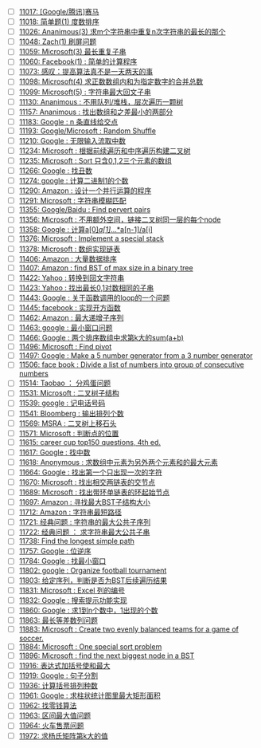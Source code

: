 - [ ] [11017: [Google/腾讯]赛马](http://instant.1point3acres.com/thread/11017)
- [ ] [11018: 简单题(1) 度数排序](http://instant.1point3acres.com/thread/11018)
- [ ] [11026: Ananimous(3) 求m个字符串中重复n次字符串的最长的那个](http://instant.1point3acres.com/thread/11026)
- [ ] [11048: Zach(1) 刷屏问题](http://instant.1point3acres.com/thread/11048)
- [ ] [11059: Microsoft(3) 最长重复子串](http://instant.1point3acres.com/thread/11059)
- [ ] [11060: Facebook(1) : 简单的计算程序](http://instant.1point3acres.com/thread/11060)
- [ ] [11073: 感叹：提高算法真不是一天两天的事](http://instant.1point3acres.com/thread/11073)
- [ ] [11098: Microsoft(4) 求正数数组内和为指定数字的合并总数](http://instant.1point3acres.com/thread/11098)
- [ ] [11099: Microsoft(5) : 字符串最大回文子串](http://instant.1point3acres.com/thread/11099)
- [ ] [11130: Ananimous : 不用队列/堆栈，层次遍历一颗树](http://instant.1point3acres.com/thread/11130)
- [ ] [11157: Ananimous : 找出数组和之差最小的两部分](http://instant.1point3acres.com/thread/11157)
- [ ] [11183: Google : n 条直线给交点](http://instant.1point3acres.com/thread/11183)
- [ ] [11193: Google/Microsoft :  Random Shuffle](http://instant.1point3acres.com/thread/11193)
- [ ] [11210: Google : 无限输入流取中数](http://instant.1point3acres.com/thread/11210)
- [ ] [11234: Microsoft : 根据前续遍历和中序遍历构建二叉树](http://instant.1point3acres.com/thread/11234)
- [ ] [11235: Microsoft : Sort 只含0,1,2三个元素的数组](http://instant.1point3acres.com/thread/11235)
- [ ] [11266: Google : 找丑数](http://instant.1point3acres.com/thread/11266)
- [ ] [11274: google : 计算二进制1的个数](http://instant.1point3acres.com/thread/11274)
- [ ] [11290: Amazon : 设计一个并行运算的程序](http://instant.1point3acres.com/thread/11290)
- [ ] [11291: Microsoft : 字符串模糊匹配](http://instant.1point3acres.com/thread/11291)
- [ ] [11355: Google/Baidu : Find pervert pairs](http://instant.1point3acres.com/thread/11355)
- [ ] [11356: Microsoft : 不用额外空间，链接二叉树同一层的每个node](http://instant.1point3acres.com/thread/11356)
- [ ] [11358: Google : 计算a[0]*a[1]*...*a[n-1]/a[i]](http://instant.1point3acres.com/thread/11358)
- [ ] [11376: Microsoft : Implement a special stack](http://instant.1point3acres.com/thread/11376)
- [ ] [11378: Microsoft : 数组实现链表](http://instant.1point3acres.com/thread/11378)
- [ ] [11406: Amazon : 大量数据排序](http://instant.1point3acres.com/thread/11406)
- [ ] [11407: Amazon : find BST of max size in a binary tree](http://instant.1point3acres.com/thread/11407)
- [ ] [11422: Yahoo : 转换到回文字符串](http://instant.1point3acres.com/thread/11422)
- [ ] [11423: Yahoo : 找出最长0,1对数相同的子串](http://instant.1point3acres.com/thread/11423)
- [ ] [11443: Google : 关于函数调用的loop的一个问题](http://instant.1point3acres.com/thread/11443)
- [ ] [11445: facebook : 实现开方函数](http://instant.1point3acres.com/thread/11445)
- [ ] [11462: Amazon : 最大递增子序列](http://instant.1point3acres.com/thread/11462)
- [ ] [11463: google : 最小窗口问题](http://instant.1point3acres.com/thread/11463)
- [ ] [11466: Google : 两个排序数组中求第k大的sum(a+b)](http://instant.1point3acres.com/thread/11466)
- [ ] [11496: Microsoft : Find pivot](http://instant.1point3acres.com/thread/11496)
- [ ] [11497: Google : Make a 5 number generator from a 3 number generator](http://instant.1point3acres.com/thread/11497)
- [ ] [11506: face book : Divide a list of numbers into group of consecutive numbers](http://instant.1point3acres.com/thread/11506)
- [ ] [11514: Taobao ： 分鸡蛋问题](http://instant.1point3acres.com/thread/11514)
- [ ] [11531: Microsoft : 二叉树子结构](http://instant.1point3acres.com/thread/11531)
- [ ] [11539: google : 记电话号码](http://instant.1point3acres.com/thread/11539)
- [ ] [11541: Bloomberg : 输出排列个数](http://instant.1point3acres.com/thread/11541)
- [ ] [11569: MSRA : 二叉树上移石头](http://instant.1point3acres.com/thread/11569)
- [ ] [11571: Microsoft : 判断点的位置](http://instant.1point3acres.com/thread/11571)
- [ ] [11615: career cup top150 questions, 4th ed.](http://instant.1point3acres.com/thread/11615)
- [ ] [11617: Google : 找中数](http://instant.1point3acres.com/thread/11617)
- [ ] [11618: Anonymous : 求数组中元素为另外两个元素和的最大元素](http://instant.1point3acres.com/thread/11618)
- [ ] [11664: Google : 找出第一个只出现一次的字符](http://instant.1point3acres.com/thread/11664)
- [ ] [11670: Microsoft : 找出相交两链表的交节点](http://instant.1point3acres.com/thread/11670)
- [ ] [11689: Microsoft : 找出带环单链表的环起始节点](http://instant.1point3acres.com/thread/11689)
- [ ] [11697: Amazon : 寻找最大BST子结构大小](http://instant.1point3acres.com/thread/11697)
- [ ] [11712: Amazon : 字符串最短路径](http://instant.1point3acres.com/thread/11712)
- [ ] [11721: 经典问题 : 字符串的最大公共子序列](http://instant.1point3acres.com/thread/11721)
- [ ] [11722: 经典问题 ： 求字符串最大公共子串](http://instant.1point3acres.com/thread/11722)
- [ ] [11738: Find the longest simple path](http://instant.1point3acres.com/thread/11738)
- [ ] [11757: Google : 位逆序](http://instant.1point3acres.com/thread/11757)
- [ ] [11784: Google : 找最小窗口](http://instant.1point3acres.com/thread/11784)
- [ ] [11802: google : Organize football tournament](http://instant.1point3acres.com/thread/11802)
- [ ] [11803: 给定序列，判断是否为BST后续遍历结果](http://instant.1point3acres.com/thread/11803)
- [ ] [11831: Microsoft : Excel 列的编号](http://instant.1point3acres.com/thread/11831)
- [ ] [11832: Google : 搜索提示功能实现](http://instant.1point3acres.com/thread/11832)
- [ ] [11860: Google : 求1到n个数中，1出现的个数](http://instant.1point3acres.com/thread/11860)
- [ ] [11863: 最长等差数列问题](http://instant.1point3acres.com/thread/11863)
- [ ] [11883: Microsoft : Create two evenly balanced teams for a game of soccer.](http://instant.1point3acres.com/thread/11883)
- [ ] [11884: Microsoft : One special sort problem](http://instant.1point3acres.com/thread/11884)
- [ ] [11896: Microsoft : find the next biggest node in a BST](http://instant.1point3acres.com/thread/11896)
- [ ] [11916: 表达式加括号使和最大](http://instant.1point3acres.com/thread/11916)
- [ ] [11919: Google : 句子分割](http://instant.1point3acres.com/thread/11919)
- [ ] [11936: 计算括号排列种数](http://instant.1point3acres.com/thread/11936)
- [ ] [11961: Google : 求柱状统计图里最大矩形面积](http://instant.1point3acres.com/thread/11961)
- [ ] [11962: 找零钱算法](http://instant.1point3acres.com/thread/11962)
- [ ] [11963: 区间最大值问题](http://instant.1point3acres.com/thread/11963)
- [ ] [11964: 火车售票问题](http://instant.1point3acres.com/thread/11964)
- [ ] [11972: 求杨氏矩阵第k大的值](http://instant.1point3acres.com/thread/11972)
